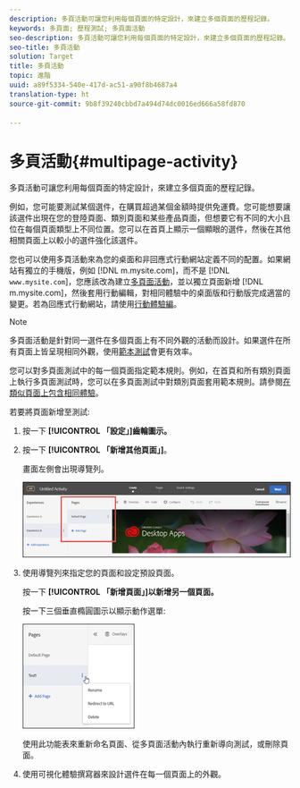 ```yaml
---
description: 多頁活動可讓您利用每個頁面的特定設計，來建立多個頁面的歷程記錄。
keywords: 多頁面; 歷程測試; 多頁面活動
seo-description: 多頁活動可讓您利用每個頁面的特定設計，來建立多個頁面的歷程記錄。
seo-title: 多頁活動
solution: Target
title: 多頁活動
topic: 進階
uuid: a89f5334-540e-417d-ac51-a90f8b4687a4
translation-type: ht
source-git-commit: 9b8f39240cbbd7a494d74dc0016ed666a58fd870

---
```



# 多頁活動{#multipage-activity}

多頁活動可讓您利用每個頁面的特定設計，來建立多個頁面的歷程記錄。

例如，您可能要測試某個選件，在購買超過某個金額時提供免運費。您可能想要讓該選件出現在您的登陸頁面、類別頁面和某些產品頁面，但想要它有不同的大小且位在每個頁面類型上不同位置。您可以在首頁上顯示一個顯眼的選件，然後在其他相關頁面上以較小的選件強化該選件。

您也可以使用多頁活動來為您的桌面和非回應式行動網站定義不同的配置。如果網站有獨立的手機版，例如 [!DNL m.mysite.com]，而不是 [!DNL `www.mysite.com`]，您應該改為建立[多頁面活動](../../c-experiences/c-visual-experience-composer/multipage-activity.md#concept_277E096063E14813AC5D8EDFA1D2ED48)，並以獨立頁面新增 [!DNL m.mysite.com]，然後套用行動編輯，對相同體驗中的桌面版和行動版完成適當的變更。若為回應式行動網站，請使用[行動體驗編](../../c-experiences/c-visual-experience-composer/mobile-viewports.md#concept_8E45527C4ABC41D59AA3553BEDC76FA5)。

>[!NOTE]
>
>多頁面活動是針對同一選件在多個頁面上有不同外觀的活動而設計。如果選件在所有頁面上皆呈現相同外觀，使用[範本測試](../../c-experiences/c-visual-experience-composer/temtest.md#task_2539D51A18044F82B0D9895636546781)會更有效率。

您可以對多頁面測試中的每一個頁面指定範本規則。例如，在首頁和所有類別頁面上執行多頁面測試時，您可以在多頁面測試中對類別頁面套用範本規則。請參閱[在類似頁面上包含相同體驗](../../c-experiences/c-visual-experience-composer/temtest.md#task_2539D51A18044F82B0D9895636546781)。

若要將頁面新增至測試:

1. 按一下 **[!UICONTROL 「設定」]齒輪圖示。**
1. 按一下 **[!UICONTROL 「新增其他頁面」]**。

   畫面左側會出現導覽列。

   ![](assets/multipage_nav.png)

1. 使用導覽列來指定您的頁面和設定預設頁面。

   按一下 **[!UICONTROL 「新增頁面」]以新增另一個頁面。**

   按一下三個垂直橢圓圖示以顯示動作選單:

   ![](assets/multipage_menu.png)

   使用此功能表來重新命名頁面、從多頁面活動內執行重新導向測試，或刪除頁面。

1. 使用可視化體驗撰寫器來設計選件在每一個頁面上的外觀。

